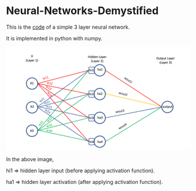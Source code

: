 # Neural-Networks-Demystified

This is the [code](Neural-Networks-Demystified/NeuralNetwork.py) of a simple 3 layer neural network.

It is implemented in python with numpy.

![Image of 3-layer Neural Network](3-layer_Neural_Network.png)

In the above image, 

hi1 => hidden layer input (before applying activation function).

ha1 => hidden layer activation (after applying activation function).
